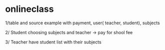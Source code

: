 # onlineclass
1/table and source example with payment, user( teacher, student), subjects

2/ Student choosing subjects and teacher -> pay for shool fee

3/ Teacher have student list with their subjects

